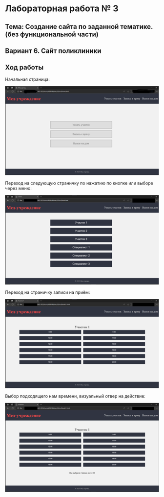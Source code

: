 # Лабораторная работа № 3

## Тема: Создание сайта по заданной тематике. (без функциональной части)

## Вариант 6. Cайт поликлиники

## Ход работы

Начальная страница:

![Home-Page](doc/HomePage.png)

Переход на следующую страничку по нажатию по кнопке или выборе через меню:

![Select](doc/Select.png)

Переход на страничку записи на приём:

![Time](doc/Time.png)

Выбор подходящего нам времени, визуальный отвер на действие:

![Choosed](doc/Choosed.png)
